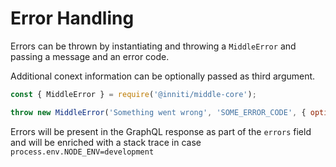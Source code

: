 # Error Handling

Errors can be thrown by instantiating and throwing a `MiddleError` and passing a message and an error code.

Additional conext information can be optionally passed as third argument.

```js
const { MiddleError } = require('@inniti/middle-core');

throw new MiddleError('Something went wrong', 'SOME_ERROR_CODE', { optional: 'extensions' });
```

Errors will be present in the GraphQL response as part of the `errors` field and will be enriched with a stack trace in
case `process.env.NODE_ENV=development`
